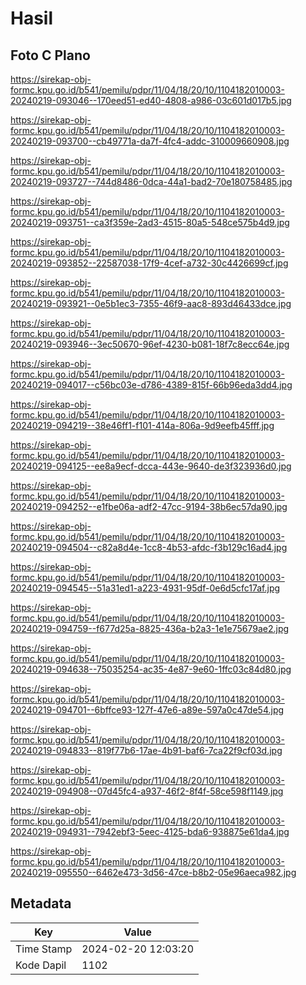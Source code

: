 # Hasil

## Foto C Plano

https://sirekap-obj-formc.kpu.go.id/b541/pemilu/pdpr/11/04/18/20/10/1104182010003-20240219-093046--170eed51-ed40-4808-a986-03c601d017b5.jpg

https://sirekap-obj-formc.kpu.go.id/b541/pemilu/pdpr/11/04/18/20/10/1104182010003-20240219-093700--cb49771a-da7f-4fc4-addc-310009660908.jpg

https://sirekap-obj-formc.kpu.go.id/b541/pemilu/pdpr/11/04/18/20/10/1104182010003-20240219-093727--744d8486-0dca-44a1-bad2-70e180758485.jpg

https://sirekap-obj-formc.kpu.go.id/b541/pemilu/pdpr/11/04/18/20/10/1104182010003-20240219-093751--ca3f359e-2ad3-4515-80a5-548ce575b4d9.jpg

https://sirekap-obj-formc.kpu.go.id/b541/pemilu/pdpr/11/04/18/20/10/1104182010003-20240219-093852--22587038-17f9-4cef-a732-30c4426699cf.jpg

https://sirekap-obj-formc.kpu.go.id/b541/pemilu/pdpr/11/04/18/20/10/1104182010003-20240219-093921--0e5b1ec3-7355-46f9-aac8-893d46433dce.jpg

https://sirekap-obj-formc.kpu.go.id/b541/pemilu/pdpr/11/04/18/20/10/1104182010003-20240219-093946--3ec50670-96ef-4230-b081-18f7c8ecc64e.jpg

https://sirekap-obj-formc.kpu.go.id/b541/pemilu/pdpr/11/04/18/20/10/1104182010003-20240219-094017--c56bc03e-d786-4389-815f-66b96eda3dd4.jpg

https://sirekap-obj-formc.kpu.go.id/b541/pemilu/pdpr/11/04/18/20/10/1104182010003-20240219-094219--38e46ff1-f101-414a-806a-9d9eefb45fff.jpg

https://sirekap-obj-formc.kpu.go.id/b541/pemilu/pdpr/11/04/18/20/10/1104182010003-20240219-094125--ee8a9ecf-dcca-443e-9640-de3f323936d0.jpg

https://sirekap-obj-formc.kpu.go.id/b541/pemilu/pdpr/11/04/18/20/10/1104182010003-20240219-094252--e1fbe06a-adf2-47cc-9194-38b6ec57da90.jpg

https://sirekap-obj-formc.kpu.go.id/b541/pemilu/pdpr/11/04/18/20/10/1104182010003-20240219-094504--c82a8d4e-1cc8-4b53-afdc-f3b129c16ad4.jpg

https://sirekap-obj-formc.kpu.go.id/b541/pemilu/pdpr/11/04/18/20/10/1104182010003-20240219-094545--51a31ed1-a223-4931-95df-0e6d5cfc17af.jpg

https://sirekap-obj-formc.kpu.go.id/b541/pemilu/pdpr/11/04/18/20/10/1104182010003-20240219-094759--f677d25a-8825-436a-b2a3-1e1e75679ae2.jpg

https://sirekap-obj-formc.kpu.go.id/b541/pemilu/pdpr/11/04/18/20/10/1104182010003-20240219-094638--75035254-ac35-4e87-9e60-1ffc03c84d80.jpg

https://sirekap-obj-formc.kpu.go.id/b541/pemilu/pdpr/11/04/18/20/10/1104182010003-20240219-094701--6bffce93-127f-47e6-a89e-597a0c47de54.jpg

https://sirekap-obj-formc.kpu.go.id/b541/pemilu/pdpr/11/04/18/20/10/1104182010003-20240219-094833--819f77b6-17ae-4b91-baf6-7ca22f9cf03d.jpg

https://sirekap-obj-formc.kpu.go.id/b541/pemilu/pdpr/11/04/18/20/10/1104182010003-20240219-094908--07d45fc4-a937-46f2-8f4f-58ce598f1149.jpg

https://sirekap-obj-formc.kpu.go.id/b541/pemilu/pdpr/11/04/18/20/10/1104182010003-20240219-094931--7942ebf3-5eec-4125-bda6-938875e61da4.jpg

https://sirekap-obj-formc.kpu.go.id/b541/pemilu/pdpr/11/04/18/20/10/1104182010003-20240219-095550--6462e473-3d56-47ce-b8b2-05e96aeca982.jpg


## Metadata

| Key        | Value               |
| ---------- | ------------------- |
| Time Stamp | 2024-02-20 12:03:20 |
| Kode Dapil | 1102                |



